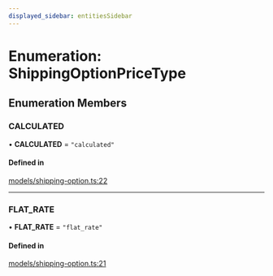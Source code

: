```yaml
---
displayed_sidebar: entitiesSidebar
---
```


# Enumeration: ShippingOptionPriceType

## Enumeration Members

### CALCULATED

• **CALCULATED** = ``"calculated"``

#### Defined in

[models/shipping-option.ts:22](https://github.com/srindom/medusa/blob/c66e9080/packages/medusa/src/models/shipping-option.ts#L22)

___

### FLAT\_RATE

• **FLAT\_RATE** = ``"flat_rate"``

#### Defined in

[models/shipping-option.ts:21](https://github.com/srindom/medusa/blob/c66e9080/packages/medusa/src/models/shipping-option.ts#L21)
